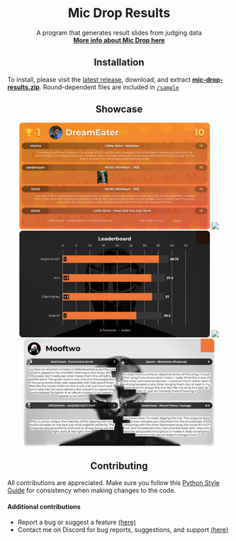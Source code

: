 <h1 align="center">Mic Drop Results</h1>

<p align="center">
  A program that generates result slides from judging data<br>
  <a href="https://discord.gg/ZeGWzgvFcR"><b>More info about Mic Drop here</b></a>
</p>


<h2 align="center">Installation</h2>

To install, please visit the [latest release](https://github.com/berkeleyfx/mic-drop-results/releases/), download, and extract [**mic-drop-results.zip**](https://github.com/berkeleyfx/mic-drop-results/releases/latest/download/mic-drop-results.zip). Round-dependent files are included in [`/sample`](./sample)


<h2 align="center">Showcase</h2>

<p align="center">
  <a href="https://raw.githubusercontent.com/berkeleyfx/mic-drop-results/main/.github/assets/showcase/1.png"><img src=".github/assets/showcase/1.png" width=430></a>
  <a href="https://raw.githubusercontent.com/berkeleyfx/mic-drop-results/main/.github/assets/showcase/5.png"><img src=".github/assets/showcase/5.png" width=430></a>
  <a href="https://raw.githubusercontent.com/berkeleyfx/mic-drop-results/main/.github/assets/showcase/6.png"><img src=".github/assets/showcase/6.png" width=430></a>
  <a href="https://raw.githubusercontent.com/berkeleyfx/mic-drop-results/main/.github/assets/showcase/3.png"><img src=".github/assets/showcase/3.png" width=430></a>
  <a href="https://raw.githubusercontent.com/berkeleyfx/mic-drop-results/main/.github/assets/showcase/7.png"><img src=".github/assets/showcase/7.png" width=430></a>
</p>


<h2 align="center">Contributing</h2>

All contributions are appreciated. Make sure you follow this [Python Style Guide](https://peps.python.org/pep-0008/) for consistency when making changes to the code.

#### Additional contributions
- Report a bug or suggest a feature [(here)](https://github.com/berkeleyfx/mic-drop-results/issues/new/choose)
- Contact me on Discord for bug reports, suggestions, and support [(here)](https://discord.com/users/1010885414850154587)
